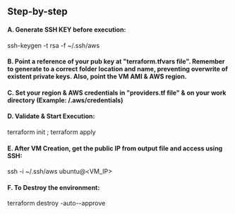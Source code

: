 ## Step-by-step


#### A. Generate SSH KEY before execution:

ssh-keygen -t rsa -f ~/.ssh/aws

#### B. Point a reference of your pub key at "terraform.tfvars file". Remember to generate to a correct folder location and name, preventing overwrite of existent private keys. Also, point the VM AMI & AWS region.

#### C. Set your region & AWS credentials in "providers.tf file" & on your work directory (Example: /.aws/credentials)

#### D. Validate & Start Execution:

terraform init ; terraform apply

#### E. After VM Creation, get the public IP from output file and access using SSH:

ssh -i ~/.ssh/aws ubuntu@<VM_IP>

#### F. To Destroy the environment:

terraform destroy -auto--approve
